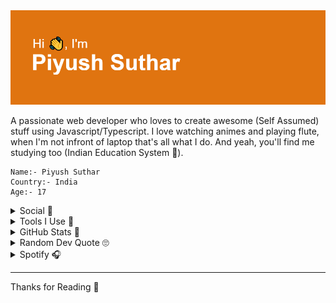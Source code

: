 <img src="./header.png" alt="Piyush Suthar" />

A passionate web developer who loves to create awesome (Self Assumed) stuff using Javascript/Typescript. I love watching animes and playing flute, when I'm not infront of laptop that's all what I do. And yeah, you'll find me studying too (Indian Education System 👀).

```
Name:- Piyush Suthar
Country:- India
Age:- 17
```

<details>
 <summary>Social 👀</summary>
<a href="https://twitter.com/piyushsthr" target="_blank">
      <img src="https://img.shields.io/twitter/follow/piyushsthr?color=%231DA1F2&label=Twitter&logo=twitter&style=for-the-badge" />
</a>

That's all I use.

</details>

<details>
<summary>
Tools I Use 🔧
</summary>

I use quite a few tools, here are few of them. I add new and remove them frequently.

##### Languages

<img src="https://img.shields.io/badge/TypeScript-007ACC?style=for-the-badge&logo=typescript&logoColor=white" alt="typescript" />
<img src="https://img.shields.io/badge/JavaScript-F7DF1E?style=for-the-badge&logo=javascript&logoColor=black" alt="javascript" />
<img src="https://img.shields.io/badge/Python-3776AB?style=for-the-badge&logo=python&logoColor=white" alt="python" />

And all the common web dev stuff.

##### Frameworks

<img src="https://img.shields.io/badge/Node.js-43853D?style=for-the-badge&logo=node-dot-js&logoColor=white" alt="NodeJs" />
<img src="https://img.shields.io/badge/React-20232A?style=for-the-badge&logo=react&logoColor=61DAFB" alt="React" />
<img src="https://img.shields.io/badge/GraphQl-E10098?style=for-the-badge&logo=graphql&logoColor=white" alt="Graphql" />
<img src="https://img.shields.io/badge/next.js-000000?style=for-the-badge&logo=next-dot-js&logoColor=white" alt="NextJs" />
<img src="https://img.shields.io/badge/Deno.JS-464647?style=for-the-badge&logo=deno&logoColor=white" alt="Deno" />
<img src="https://img.shields.io/badge/React_Native-20232A?style=for-the-badge&logo=react&logoColor=61DAFB" alt="React Native" />
<img src="https://img.shields.io/badge/Svelte-4A4A55?style=for-the-badge&logo=svelte&logoColor=FF3E00" alt="Svelte" />

And a few more...

##### Databases

<img src="https://img.shields.io/badge/PostgreSQL-316192?style=for-the-badge&logo=postgresql&logoColor=white" alt="Postgresql" />
<img src="https://img.shields.io/badge/MongoDB-4EA94B?style=for-the-badge&logo=mongodb&logoColor=white" alt="MongoDB" />

That's it.

##### Code Editior

<img src="https://img.shields.io/badge/Visual_Studio_Code-0078D4?style=for-the-badge&logo=visual%20studio%20code&logoColor=white" alt="VsCode" />

</details>

<details>
<summary>GitHub Stats 🚢</summary>

These stats are based on GitHub data, so it's not fair to judge me based on this data.

![Visits Badge](https://badges.pufler.dev/visits/PiyushSuthar/PiyushSuthar)

<p >
  <a href="https://github.com/anuraghazra/github-readme-stats" target="_blank" justify="center">
    <img align="center" src="https://github-readme-stats.vercel.app/api?username=PiyushSuthar&show_icons=true&title_color=2e2e2e&include_all_commits=true&count_private=true"/>
    <img align="center" src="https://github-readme-stats.vercel.app/api/top-langs/?username=piyushsuthar&layout=compact" />
  </a>
  <a href="https://git.io/streak-stats" target="_blank" justify="center">
        <img align="center" src="https://github-readme-streak-stats.herokuapp.com?user=piyushsuthar" />
  </a>
   <a href="https://github.com/ryo-ma/github-profile-trophy" target="_blank">
    <img src="https://github-profile-trophy.vercel.app/?username=piyushsuthar&theme=gruvbox"/>
  </a>
</p>
</details>

<details>
<summary>
Random Dev Quote 🙄
</summary>
<a href="https://github.com/piyushsuthar/github-readme-quotes">
    <img src="https://quotes-github-readme.vercel.app/api?type=horizontal"/>
  </a>
</details>
<details>
<summary>Spotify 🎧</summary>

<p>
<a href="https://open.spotify.com/user/31yffca2qvi2ym6ezjn7ynlxnr6u?si=6772f593130c48ee">
  <img src="https://img.shields.io/badge/Spotify-1ED760?&style=for-the-badge&logo=spotify&logoColor=white" />
  </a>
</p>
I Love listening to music. I listen mostly on Youtube, so this one's probably not my current playing XD.

`Check the bars 👀`
 
<a href="https://spotify-github-profile.vercel.app/api/view?uid=31yffca2qvi2ym6ezjn7ynlxnr6u&redirect=true" target="_blank">
    <img src="https://spotify-github-profile.vercel.app/api/view?uid=31yffca2qvi2ym6ezjn7ynlxnr6u&cover_image=true&theme=novatorem"/>
  </a>
 
  ![Alt text](https://spotify-recently-played-readme.vercel.app/api?user=31yffca2qvi2ym6ezjn7ynlxnr6u)
 
</details>

---

Thanks for Reading 👀
